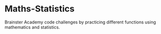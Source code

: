 # Maths-Statistics
 Brainster Academy code challenges by practicing different functions using mathematics and statistics.
